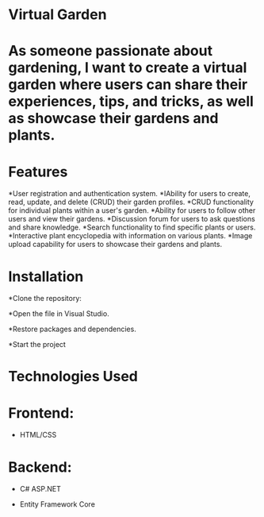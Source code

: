 # Virtual Garden
# As someone passionate about gardening, I want to create a virtual garden where users can share their experiences, tips, and tricks, as well as showcase their gardens and plants.
# Features

*User registration and authentication system.
*IAbility for users to create, read, update, and delete (CRUD) their garden profiles.
*CRUD functionality for individual plants within a user's garden.
*Ability for users to follow other users and view their gardens.
*Discussion forum for users to ask questions and share knowledge.
*Search functionality to find specific plants or users.
*Interactive plant encyclopedia with information on various plants.
*Image upload capability for users to showcase their gardens and plants.

# Installation


*Clone the repository:

*Open the file in Visual Studio.

*Restore packages and dependencies.

*Start the project

# Technologies Used

# Frontend:

* HTML/CSS 

# Backend:

* C# ASP.NET

* Entity Framework Core 
